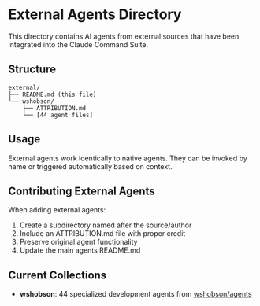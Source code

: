 # External Agents Directory

This directory contains AI agents from external sources that have been integrated into the Claude Command Suite.

## Structure

```
external/
├── README.md (this file)
└── wshobson/
    ├── ATTRIBUTION.md
    └── [44 agent files]
```

## Usage

External agents work identically to native agents. They can be invoked by name or triggered automatically based on context.

## Contributing External Agents

When adding external agents:
1. Create a subdirectory named after the source/author
2. Include an ATTRIBUTION.md file with proper credit
3. Preserve original agent functionality
4. Update the main agents README.md

## Current Collections

- **wshobson**: 44 specialized development agents from [wshobson/agents](https://github.com/wshobson/agents)
